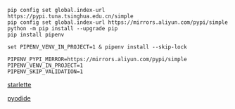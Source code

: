 ```shell
pip config set global.index-url https://pypi.tuna.tsinghua.edu.cn/simple
pip config set global.index-url https://mirrors.aliyun.com/pypi/simple
python -m pip install --upgrade pip
pip install pipenv
```

```shell
set PIPENV_VENV_IN_PROJECT=1 & pipenv install --skip-lock
```

```shell
PIPENV_PYPI_MIRROR=https://mirrors.aliyun.com/pypi/simple
PIPENV_VENV_IN_PROJECT=1
PIPENV_SKIP_VALIDATION=1
```

[starlette](https://github.com/encode/starlette)

[pyodide](https://github.com/iodide-project/pyodide/)